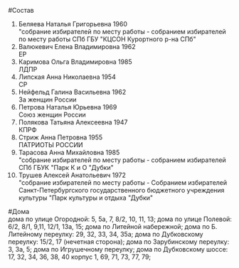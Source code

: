 #Состав  
1. Беляева Наталья Григорьевна 1960  
    "собрание избирателей по месту работы - собранием избирателей по месту работы СПб ГБУ "КЦСОН Курортного р-на СПб"  
2. Валюкевич Елена Владимировна 1962  
    ЕР  
3. Каримова Ольга Владимировна 1985  
    ЛДПР  
4. Липская Анна Николаевна 1954  
    СР  
5. Нейфельд Галина Васильевна 1962  
    За женщин России  
6. Петрова Наталья Юрьевна 1969  
    Союз женщин России  
7. Полякова Татьяна Алексеевна 1947  
    КПРФ  
8. Стриж Анна Петровна 1955  
    ПАТРИОТЫ РОССИИ  
9. Тарасова Анна Михайловна 1985  
    "собрание избирателей по месту работы - собранием избирателей СПб ГБУК "Парк К и О "Дубки"  
10. Трушев Алексей Анатольевич 1972  
    "собрание избирателей по месту работы - Собранием избирателей Санкт-Петербургского государственного бюджетного учреждения культуры "Парк культуры и отдыха "Дубки"  
  
#Дома  
дома по улице Огородной: 5, 5а, 7, 8/2, 10, 11, 13; дома по улице Полевой: 6/2, 8/1, 9,11, 12/1, 13а, 15; дома по Литейной набережной; дома по Б. Литейному переулку: 29, 32, 33, 34, 35а; дома по Дубковскому переулку: 15/2, 17 (нечетная сторона); дома по Зарубинскому переулку: 3, 3а, 5; дома по Игрушечному переулку; дома по Дубковскому шоссе: 17, 32, 34, 36, 38, 40 корпус 1, 69, 71, 73, 77, 79;  
  

